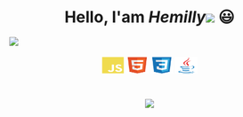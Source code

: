 <!-- ## Hello
 <div>
  <a href="https://github.com/Hemillyalamos">
  <img height="180em" src="https://github-readme-stats.vercel.app/api?username=MatheusPignata&show_icons=true&theme=dracula&include_all_commits=true&count_private=true"/>
  <img height="180em" src="https://github-readme-stats.vercel.app/api/top-langs/?username=Hemillyalamos&layout=compact&langs_count=7&theme=dracula"/>
</div> -->
 
<div>
  <h1 align="center">Hello, I'am <i>Hemilly</i></a><img src="https://raw.githubusercontent.com/kaueMarques/kaueMarques/master/hi.gif" height="30px"> 😃️</h1>
  
</div>

<div>
 
  <a href="https://github.com/hemillyalamos">
    <img height="150em" src="https://github-readme-stats.vercel.app/api/top-langs/?username=hemillyalamos&theme=dracula&hide_border=false&&layout=compact"/>
  </a>


<div align="center" valign="top"><br>
<!--   <img align="center" alt="React" height="30" width="40" src="https://raw.githubusercontent.com/devicons/devicon/master/icons/react/react-original.svg"> -->
<!--   <img align="center" alt="Redux" height="30" width="40" src="https://raw.githubusercontent.com/devicons/devicon/master/icons/redux/redux-original.svg"> -->
  <img align="center" alt="Js" height="30" width="40" src="https://raw.githubusercontent.com/devicons/devicon/master/icons/javascript/javascript-plain.svg">
<!--   <img align="center" alt="Js" height="30" width="40" src="https://raw.githubusercontent.com/devicons/devicon/master/icons/typescript/typescript-plain.svg"> -->
  <img align="center" alt="HTML" height="30" width="40" src="https://raw.githubusercontent.com/devicons/devicon/master/icons/html5/html5-original.svg">
  <img align="center" alt="CSS" height="30" width="40" src="https://raw.githubusercontent.com/devicons/devicon/master/icons/css3/css3-original.svg">
  <img align="center" alt="java" height="30" width="40" src="https://raw.githubusercontent.com/devicons/devicon/master/icons/java/java-original.svg">
<!--   <img align="center" alt="Wa-Jest" height="30" width="40" src="https://cdn.jsdelivr.net/gh/devicons/devicon/icons/jest/jest-plain.svg"> -->
<!--   <img align="center" alt="git" height="30" width="40" src="https://raw.githubusercontent.com/devicons/devicon/master/icons/git/git-original.svg"> -->
<!--   <img align="center" alt="github" height="30" width="40" src="https://raw.githubusercontent.com/devicons/devicon/master/icons/github/github-original.svg"> -->
<!--   <img align="center" alt="linux" height="30" width="40" src="https://raw.githubusercontent.com/devicons/devicon/master/icons/linux/linux-original.svg"> -->
</div><br>

##

<div align="center">
  <a href="https://www.instagram.com/h_allamos/?next=%2F" target="_blank"><img src="https://img.shields.io/badge/-Instagram-%23E4405F?style=for-the-badge&logo=instagram&logoColor=white" target="_blank"></a>
  
  <!-- <a href="https://www.linkedin.com/in/matheuspignata22/" target="_blank"><img src="https://img.shields.io/badge/-LinkedIn-%230077B5?style=for-the-badge&logo=linkedin&logoColor=white" target="_blank"></a> -->
<!--   <a href="mailto:eduardo.duduribeiro1@gmail.com"><img src="https://img.shields.io/badge/-Gmail-%23333?style=for-the-badge&logo=gmail&logoColor=white" target="_blank"></a> -->
</div>



